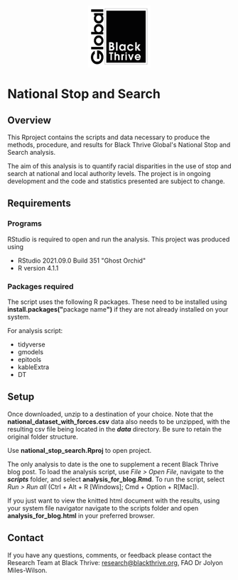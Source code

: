<!-- PROJECT LOGO -->
<br />
<div align="center">
    <img src="images/btg_logo.png" alt="Logo" width="140" height="140">
  </a>
  </div>
  
# National Stop and Search
 
## Overview

This Rproject contains the scripts and data necessary to produce the methods, procedure, and results for Black Thrive Global's National Stop and Search analysis. 

The aim of this analysis is to quantify racial disparities in the use of stop and search at national and local authority levels. The project is in ongoing development and the code and statistics presented are subject to change.

## Requirements

### Programs

RStudio is required to open and run the analysis. This project was produced using 

- RStudio 2021.09.0 Build 351 "Ghost Orchid"
- R version 4.1.1

### Packages required

The script uses the following R packages. These need to be installed using <b>install.packages("</b>package name<b>")</b> if they are not already installed on your system.

For analysis script:

- tidyverse
- gmodels
- epitools
- kableExtra
- DT

## Setup

Once downloaded, unzip to a destination of your choice. Note that the **national_dataset_with_forces.csv** data also needs to be unzipped, with the resulting csv file being located in the ***data*** directory. Be sure to retain the original folder structure.

Use **national_stop_search.Rproj** to open project. 

The only analysis to date is the one to supplement a recent Black Thrive blog post. To load the analysis script, use *File > Open File*, navigate to the ***scripts*** folder, and select **analysis_for_blog.Rmd**. To run the script, select *Run > Run all* (Ctrl + Alt + R [Windows]; Cmd + Option + R[Mac]).

If you just want to view the knitted html document with the results, using your system file navigator navigate to the scripts folder and open **analysis_for_blog.html** in your preferred browser.



## Contact

If you have any questions, comments, or feedback please contact the Research Team at Black Thrive: research@blackthrive.org, FAO Dr Jolyon Miles-Wilson.
